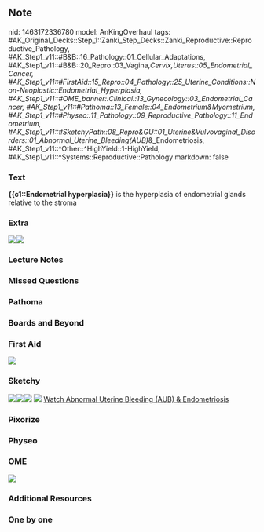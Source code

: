 ## Note
nid: 1463172336780
model: AnKingOverhaul
tags: #AK_Original_Decks::Step_1::Zanki_Step_Decks::Zanki_Reproductive::Reproductive_Pathology, #AK_Step1_v11::#B&B::16_Pathology::01_Cellular_Adaptations, #AK_Step1_v11::#B&B::20_Repro::03_Vagina,_Cervix,_Uterus::05_Endometrial_Cancer, #AK_Step1_v11::#FirstAid::15_Repro::04_Pathology::25_Uterine_Conditions::Non-Neoplastic::Endometrial_Hyperplasia, #AK_Step1_v11::#OME_banner::Clinical::13_Gynecology::03_Endometrial_Cancer, #AK_Step1_v11::#Pathoma::13_Female::04_Endometrium_&_Myometrium, #AK_Step1_v11::#Physeo::11_Pathology::09_Reproductive_Pathology::11_Endometrium, #AK_Step1_v11::#SketchyPath::08_Repro_&_GU::01_Uterine_&_Vulvovaginal_Disorders::01_Abnormal_Uterine_Bleeding_(AUB)_&_Endometriosis, #AK_Step1_v11::^Other::^HighYield::1-HighYield, #AK_Step1_v11::^Systems::Reproductive::Pathology
markdown: false

### Text
<div>
  <b>{{c1::Endometrial hyperplasia}}</b> is the hyperplasia of
  endometrial glands relative to the stroma
</div>

### Extra
<img src="paste-52780853101156.jpg"><img src=
"paste-53244709568852.jpg">

### Lecture Notes


### Missed Questions


### Pathoma


### Boards and Beyond


### First Aid
<img src="tmpqVw9S1.png">

### Sketchy
<img src="17.%20endometrial%20hyperplasia.jpg"><img src=
"Screen%20Shot%202020-04-28%20at%209.15.30%20AM.JPG"><img src=
"1.%20endometrium.jpg"> <img src=
"Zoverall%20picture-8a8079e9044c423bfffc4b51cbd8343b6e29b9dd.JPG">
<a href=
"https://dashboard.sketchy.com/study/medical/courses/medical-pathophysiology/units/medical-pathophysiology-reproductive-gu/videos/medical-pathophysiology-reproductive-and-gu-uterine-and-vulvovaginal-disorders-abnormal-uterine-bleeding-aub-and-endometriosis?utm_source=anki&utm_medium=partnership&utm_campaign=february_update&utm_content=medical">
Watch Abnormal Uterine Bleeding (AUB) & Endometriosis</a>

### Pixorize


### Physeo


### OME
<div class="ome-widget">
  <a href=
  "https://onlinemeded.org/spa/gynecology/endometrial-cancer/acquire?ref=anki">
  <img src="_OME_AnkiFlashcards_Lesson_6.png"></a>
</div>

### Additional Resources


### One by one

